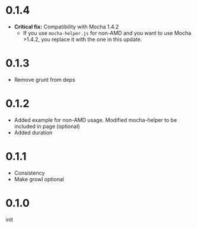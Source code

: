 # 0.1.4
* **Critical fix:** Compatibility with Mocha 1.4.2
    * If you use `mocha-helper.js` for non-AMD and you want to use Mocha >1.4.2, you replace it with the one in this update.

# 0.1.3
* Remove grunt from deps

# 0.1.2
* Added example for non-AMD usage. Modified mocha-helper to be included in page (optional)
* Added duration

# 0.1.1

* Consistency
* Make growl optional

# 0.1.0

init